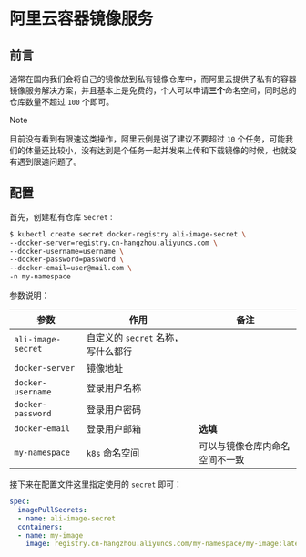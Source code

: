 # 阿里云容器镜像服务

## 前言

通常在国内我们会将自己的镜像放到私有镜像仓库中，而阿里云提供了私有的容器镜像服务解决方案，并且基本上是免费的，个人可以申请**三个**命名空间，同时总的仓库数量不超过 `100` 个即可。

> [!note]
> 目前没有看到有限速这类操作，阿里云倒是说了建议不要超过 `10` 个任务，可能我们的体量还比较小，没有达到是个任务一起并发来上传和下载镜像的时候，也就没有遇到限速问题了。

## 配置

首先，创建私有仓库 `Secret` :

```bash
$ kubectl create secret docker-registry ali-image-secret \
--docker-server=registry.cn-hangzhou.aliyuncs.com \
--docker-username=username \
--docker-password=password \
--docker-email=user@mail.com \
-n my-namespace
```

参数说明：

|参数|作用|备注|
|-----|-----|-----|
| `ali-image-secret` |自定义的 `secret` 名称，写什么都行||
| `docker-server` | 镜像地址||
| `docker-username` | 登录用户名称||
| `docker-password` | 登录用户密码||
| `docker-email` | 登录用户邮箱|**选填**|
| `my-namespace` | `k8s` 命名空间 |可以与镜像仓库内命名空间不一致|

接下来在配置文件这里指定使用的 `secret` 即可：

```yaml
spec:
  imagePullSecrets:
  - name: ali-image-secret
  containers:
  - name: my-image
    image: registry.cn-hangzhou.aliyuncs.com/my-namespace/my-image:latest
```

